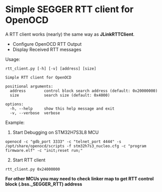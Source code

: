 # Simple SEGGER RTT client for OpenOCD

A RTT client works (nearly) the same way as **JLinkRTTClient**.

- Configure OpenOCD RTT Output
- Display Received RTT messages

Usage:
```
rtt_client.py [-h] [-v] [address] [size]

Simple RTT client for OpenOCD

positional arguments:
  address        control block search address (default: 0x20000000)
  size           search size (default: 0x4000)

options:
  -h, --help     show this help message and exit
  -v, --verbose  verbose
```

Example:

1. Start Debugging on STM32H7S3L8 MCU

`openocd -c "gdb_port 3333" -c "telnet_port 4444" -s /opt/share/openocd/scripts -f stm32h7s3_nucleo.cfg -c "program firmware.elf" -c "init;reset run;"` 

2. Start RTT client

`rtt_client.py 0x24000000`

**For other MCUs you may need to check linker map to get RTT control block (.bss._SEGGER_RTT) address**

